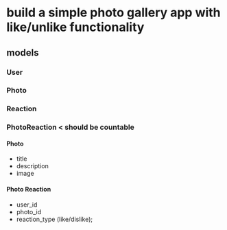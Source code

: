 # build a simple photo gallery app with like/unlike functionality

## models

### User
### Photo
### Reaction
### PhotoReaction < should be countable

#### Photo
- title
- description
- image

#### Photo Reaction
- user_id
- photo_id
- reaction_type (like/dislike);












